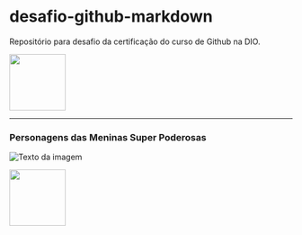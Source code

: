 # desafio-github-markdown
Repositório para desafio da certificação do curso de Github na DIO.

<img src="https://cdn.jsdelivr.net/gh/devicons/devicon@latest/icons/github/github-original.svg" width="100px">

-----
### Personagens das Meninas Super Poderosas 


![Texto da imagem](https://imgsapp2.correiobraziliense.com.br/app/noticia_127983242361/2016/04/30/529865/20160430114847411945a.jpg)

<img src="https://imgsapp2.correiobraziliense.com.br/app/noticia_127983242361/2016/04/30/529865/20160430114847411945a.jpg" width="100px">
